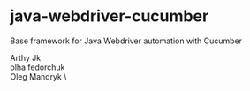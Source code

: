# java-webdriver-cucumber

Base framework for Java Webdriver automation with Cucumber

Arthy Jk \
olha fedorchuk \
Oleg Mandryk \
